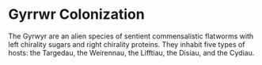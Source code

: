# Gyrrwr Colonization
The Gyrwyr are an alien species of sentient commensalistic flatworms with left chirality sugars and right chirality proteins. They inhabit five types of hosts: the Targedau, the Weirennau, the Lifftiau, the Disiau, and the Cydiau.
